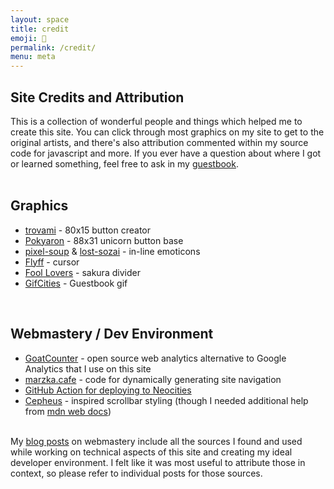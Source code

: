```yaml
---
layout: space
title: credit
emoji: 💛
permalink: /credit/
menu: meta
---
```

<h2>Site Credits and Attribution</h2>
This is a collection of wonderful people and things which helped me to create this site. You can click through most graphics on my site to get to the original artists, and there's also attribution commented within my source code for javascript and more. If you ever have a question about where I got or learned something, feel free to ask in my <a href="/guestbook/">guestbook</a>.
<br>
<br>
<h2>Graphics</h2>
<ul>
    <li><a target="_blank" href="https://trovami.altervista.org/en/webmasters/makebutton">trovami</a> - 80x15 button creator</li>
    <li><a target="_blank" href="http://pokyaron.fc2web.com/">Pokyaron</a> - 88x31 unicorn button base</li>
    <li><a target="_blank" href="https://pixel-soup.tumblr.com/">pixel-soup</a> & <a target="_blank" href="https://lostsozai.tumblr.com/">lost-sozai</a> - in-line emoticons</li>
    <li><a target="_blank" href="https://www.cursors-4u.com/cursor/2010/02/24/flyff-chinese-cute-angel-mail.html">Flyff</a> - cursor</li>
    <li><a target="_blank" href="https://foollovers.com/">Fool Lovers</a> - sakura divider</li>
    <li><a target="_blank" href="https://gifcities.org/">GifCities</a> - Guestbook gif</li>
</ul>
<br>
<h2>Webmastery / Dev Environment</h2>
<ul>
    <li><a target="_blank" href="https://www.goatcounter.com/">GoatCounter</a> -  open source web analytics alternative to Google Analytics that I use on this site</li>
    <li><a target="_blank" href="https://marzka.cafe">marzka.cafe</a> - code for dynamically generating site navigation</li>
    <li><a target="_blank" href="https://github.com/jonchang/deploy-neocities">GitHub Action for deploying to Neocities</a></li>
    <li><a target="_blank" href="https://cepheus.neocities.org/">Cepheus</a> - inspired scrollbar styling (though I needed additional help from <a target="_blank" href="https://developer.mozilla.org/en-US/docs/Web/CSS/::-webkit-scrollbar">mdn web docs</a>)</li>
</ul>
<br>
My <a href="/blog.html">blog posts</a> on webmastery include all the sources I found and used while working on technical aspects of this site and creating my ideal developer environment. 
I felt like it was most useful to attribute those in context, so please refer to individual posts for those sources.
